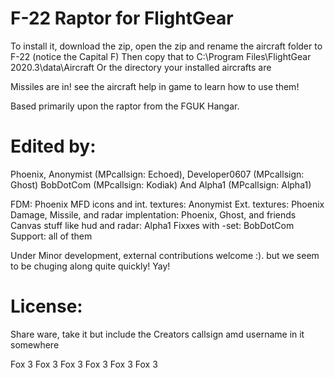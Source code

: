 # F-22 Raptor for FlightGear
To install it, download the zip, open the zip and rename the aircraft folder to F-22 (notice the Capital F)
Then copy that to C:\Program Files\FlightGear 2020.3\data\Aircraft Or the directory your installed aircrafts are

Missiles are in! see the aircraft help in game to learn how to use them!

Based primarily upon the raptor from the FGUK Hangar.

# Edited by:
 Phoenix, Anonymist (MPcallsign: Echoed), Developer0607 (MPcallsign: Ghost) BobDotCom (MPcallsign: Kodiak) And Alpha1 (MPcallsign: Alpha1)

 FDM: Phoenix
 MFD icons and int. textures:  Anonymist
 Ext. textures: Phoenix
 Damage, Missile, and radar implentation: Phoenix, Ghost, and friends
 Canvas stuff like hud and radar: Alpha1
 Fixxes with -set: BobDotCom
 Support: all of them                  


Under Minor development, external contributions welcome :).
but we seem to be chuging along quite quickly! Yay!

# License: 
Share ware, take it but include the Creators callsign amd username in it somewhere



Fox 3 Fox 3 Fox 3 Fox 3 Fox 3 Fox 3
